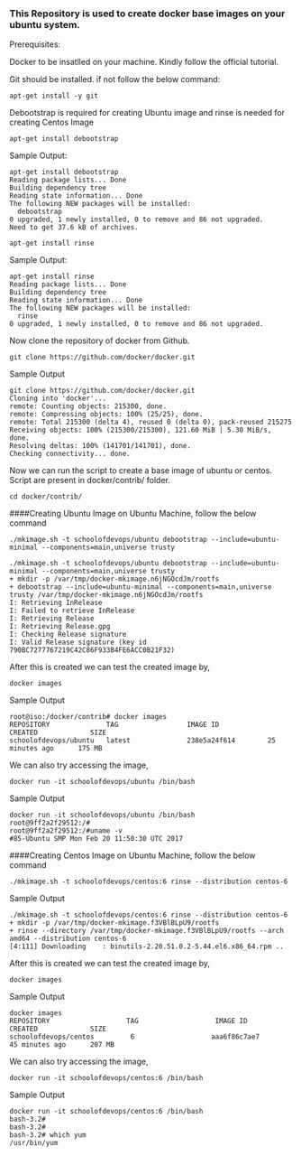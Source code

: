 ### This Repository is used to create docker base images on your ubuntu system.

Prerequisites:

Docker to be insatlled on your machine. Kindly follow the official tutorial.

Git should be installed. if not follow the below command:

```
apt-get install -y git
```

Debootstrap is required for creating Ubuntu image and rinse is needed for creating Centos Image

```
apt-get install debootstrap
```

Sample Output:

```
apt-get install debootstrap
Reading package lists... Done
Building dependency tree
Reading state information... Done
The following NEW packages will be installed:
  debootstrap
0 upgraded, 1 newly installed, 0 to remove and 86 not upgraded.
Need to get 37.6 kB of archives.
```

```
apt-get install rinse
```

Sample Output:

```
apt-get install rinse
Reading package lists... Done
Building dependency tree
Reading state information... Done
The following NEW packages will be installed:
  rinse
0 upgraded, 1 newly installed, 0 to remove and 86 not upgraded.
```

Now clone the repository of docker from Github.

```
git clone https://github.com/docker/docker.git
```

Sample Output

```
git clone https://github.com/docker/docker.git
Cloning into 'docker'...
remote: Counting objects: 215300, done.
remote: Compressing objects: 100% (25/25), done.
remote: Total 215300 (delta 4), reused 0 (delta 0), pack-reused 215275
Receiving objects: 100% (215300/215300), 121.60 MiB | 5.30 MiB/s, done.
Resolving deltas: 100% (141701/141701), done.
Checking connectivity... done.
```

Now we can run the script to create a base image of ubuntu or centos. Script are present in docker/contrib/ folder.

```
cd docker/contrib/
```

####Creating Ubuntu Image on Ubuntu Machine, follow the below command

```
./mkimage.sh -t schoolofdevops/ubuntu debootstrap --include=ubuntu-minimal --components=main,universe trusty
```

```
./mkimage.sh -t schoolofdevops/ubuntu debootstrap --include=ubuntu-minimal --components=main,universe trusty
+ mkdir -p /var/tmp/docker-mkimage.n6jNGOcdJm/rootfs
+ debootstrap --include=ubuntu-minimal --components=main,universe trusty /var/tmp/docker-mkimage.n6jNGOcdJm/rootfs
I: Retrieving InRelease
I: Failed to retrieve InRelease
I: Retrieving Release
I: Retrieving Release.gpg
I: Checking Release signature
I: Valid Release signature (key id 790BC7277767219C42C86F933B4FE6ACC0B21F32)
```

After this is created we can test the created image by,

```
docker images
```

Sample Output

```
root@iso:/docker/contrib# docker images
REPOSITORY              TAG                 IMAGE ID            CREATED             SIZE
schoolofdevops/ubuntu   latest              238e5a24f614        25 minutes ago      175 MB
```

We can also try accessing the image,

```
docker run -it schoolofdevops/ubuntu /bin/bash
```

Sample Output

```
docker run -it schoolofdevops/ubuntu /bin/bash
root@9ff2a2f29512:/#
root@9ff2a2f29512:/#uname -v
#85-Ubuntu SMP Mon Feb 20 11:50:30 UTC 2017
```

####Creating Centos Image on Ubuntu Machine, follow the below command

```
./mkimage.sh -t schoolofdevops/centos:6 rinse --distribution centos-6
```

Sample Output
```
./mkimage.sh -t schoolofdevops/centos:6 rinse --distribution centos-6
+ mkdir -p /var/tmp/docker-mkimage.f3VBlBLpU9/rootfs
+ rinse --directory /var/tmp/docker-mkimage.f3VBlBLpU9/rootfs --arch amd64 --distribution centos-6
[4:111] Downloading    : binutils-2.20.51.0.2-5.44.el6.x86_64.rpm ..
```

After this is created we can test the created image by,

```
docker images
```

Sample Output

```
docker images
REPOSITORY                   TAG                   IMAGE ID            CREATED             SIZE
schoolofdevops/centos         6                   aaa6f86c7ae7        45 minutes ago      207 MB
```

We can also try accessing the image,

```
docker run -it schoolofdevops/centos:6 /bin/bash
```

Sample Output

```
docker run -it schoolofdevops/centos:6 /bin/bash
bash-3.2#
bash-3.2#
bash-3.2# which yum
/usr/bin/yum
```
